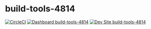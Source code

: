 # build-tools-4814

[![CircleCI](https://circleci.com/gh/pantheon-ci-bot/build-tools-4814.svg?style=shield)](https://circleci.com/gh/pantheon-ci-bot/build-tools-4814)
[![Dashboard build-tools-4814](https://img.shields.io/badge/dashboard-build_tools_4814-yellow.svg)](https://dashboard.pantheon.io/sites/39c6f80f-f1ef-43fd-95a3-6a9a848eb02d#dev/code)
[![Dev Site build-tools-4814](https://img.shields.io/badge/site-build_tools_4814-blue.svg)](http://dev-build-tools-4814.pantheonsite.io/)